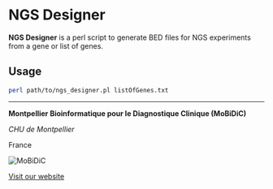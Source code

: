 # NGS Designer

__NGS Designer__ is a perl script to generate BED files for NGS experiments from
a gene or list of genes.

## Usage

```bash
perl path/to/ngs_designer.pl listOfGenes.txt
```

--------------------------------------------------------------------------------

**Montpellier Bioinformatique pour le Diagnostique Clinique (MoBiDiC)**

*CHU de Montpellier*

France

![MoBiDiC](img/logo-mobidic.png)

[Visit our website](https://neuro-2.iurc.montp.inserm.fr/mobidic/)
